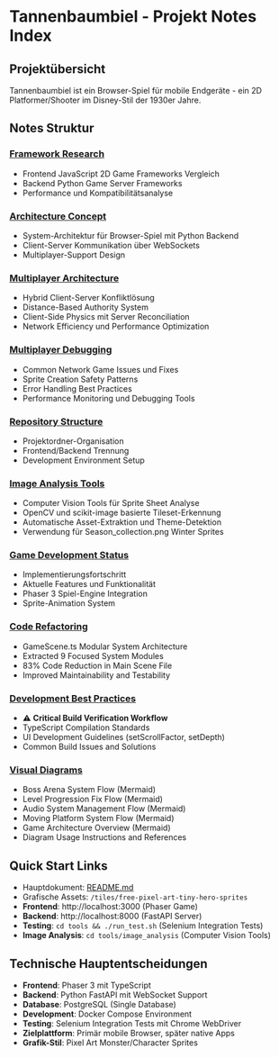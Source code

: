 # Tannenbaumbiel - Projekt Notes Index

## Projektübersicht

Tannenbaumbiel ist ein Browser-Spiel für mobile Endgeräte - ein 2D Platformer/Shooter im Disney-Stil der 1930er Jahre.

## Notes Struktur

### [Framework Research](framework_research.md)

- Frontend JavaScript 2D Game Frameworks Vergleich
- Backend Python Game Server Frameworks
- Performance und Kompatibilitätsanalyse

### [Architecture Concept](architecture_concept.md)

- System-Architektur für Browser-Spiel mit Python Backend
- Client-Server Kommunikation über WebSockets
- Multiplayer-Support Design

### [Multiplayer Architecture](multiplayer_architecture.md)

- Hybrid Client-Server Konfliktlösung
- Distance-Based Authority System
- Client-Side Physics mit Server Reconciliation
- Network Efficiency und Performance Optimization

### [Multiplayer Debugging](multiplayer_debugging.md)

- Common Network Game Issues und Fixes
- Sprite Creation Safety Patterns
- Error Handling Best Practices
- Performance Monitoring und Debugging Tools

### [Repository Structure](repository_structure.md)

- Projektordner-Organisation
- Frontend/Backend Trennung
- Development Environment Setup

### [Image Analysis Tools](image_analysis_tools.md)

- Computer Vision Tools für Sprite Sheet Analyse
- OpenCV und scikit-image basierte Tileset-Erkennung
- Automatische Asset-Extraktion und Theme-Detektion
- Verwendung für Season_collection.png Winter Sprites

### [Game Development Status](game_development_status.md)

- Implementierungsfortschritt
- Aktuelle Features und Funktionalität
- Phaser 3 Spiel-Engine Integration
- Sprite-Animation System

### [Code Refactoring](code_refactoring.md)

- GameScene.ts Modular System Architecture
- Extracted 9 Focused System Modules
- 83% Code Reduction in Main Scene File
- Improved Maintainability and Testability

### [Development Best Practices](development_best_practices.md)

- ⚠️ **Critical Build Verification Workflow**
- TypeScript Compilation Standards
- UI Development Guidelines (setScrollFactor, setDepth)
- Common Build Issues and Solutions

### [Visual Diagrams](visual_diagrams.md)

- Boss Arena System Flow (Mermaid)
- Level Progression Fix Flow (Mermaid)
- Audio System Management Flow (Mermaid)
- Moving Platform System Flow (Mermaid)
- Game Architecture Overview (Mermaid)
- Diagram Usage Instructions and References

## Quick Start Links

- Hauptdokument: [README.md](../README.md)
- Grafische Assets: `/tiles/free-pixel-art-tiny-hero-sprites`
- **Frontend**: http://localhost:3000 (Phaser Game)
- **Backend**: http://localhost:8000 (FastAPI Server)
- **Testing**: `cd tools && ./run_test.sh` (Selenium Integration Tests)
- **Image Analysis**: `cd tools/image_analysis` (Computer Vision Tools)

## Technische Hauptentscheidungen

- **Frontend**: Phaser 3 mit TypeScript
- **Backend**: Python FastAPI mit WebSocket Support
- **Database**: PostgreSQL (Single Database)
- **Development**: Docker Compose Environment
- **Testing**: Selenium Integration Tests mit Chrome WebDriver
- **Zielplattform**: Primär mobile Browser, später native Apps
- **Grafik-Stil**: Pixel Art Monster/Character Sprites
